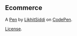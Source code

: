 Ecommerce
---------


A [Pen](https://codepen.io/LikhitSiddi/pen/zYMopZZ) by [LikhitSiddi](https://codepen.io/LikhitSiddi) on [CodePen](https://codepen.io).

[License](https://codepen.io/license/pen/zYMopZZ).